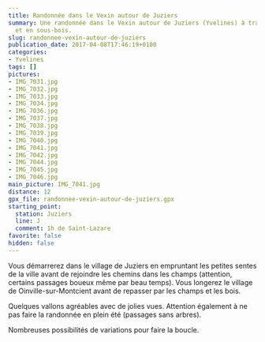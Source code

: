 ```yaml
---
title: Randonnée dans le Vexin autour de Juziers
summary: Une randonnée dans le Vexin autour de Juziers (Yvelines) à travers champs
  et en sous-bois.
slug: randonnee-vexin-autour-de-juziers
publication_date: 2017-04-08T17:46:19+0100
categories:
- Yvelines
tags: []
pictures:
- IMG_7031.jpg
- IMG_7032.jpg
- IMG_7033.jpg
- IMG_7034.jpg
- IMG_7036.jpg
- IMG_7037.jpg
- IMG_7038.jpg
- IMG_7039.jpg
- IMG_7040.jpg
- IMG_7041.jpg
- IMG_7042.jpg
- IMG_7044.jpg
- IMG_7045.jpg
- IMG_7046.jpg
main_picture: IMG_7041.jpg
distance: 12
gpx_file: randonnee-vexin-autour-de-juziers.gpx
starting_point:
  station: Juziers
  line: J
  comment: 1h de Saint-Lazare
favorite: false
hidden: false
---
```


Vous démarrerez dans le village de Juziers en empruntant les petites
sentes de la ville avant de rejoindre les chemins dans les champs (attention,
certains passages boueux même par beau temps). Vous longerez le village de Oinville-sur-Montcient
avant de repasser par les champs et les bois.

Quelques vallons agréables avec
de jolies vues. Attention également à ne pas faire la randonnée en plein été (passages
sans arbres).

Nombreuses possibilités de variations pour faire la boucle.
